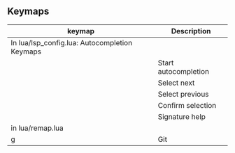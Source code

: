 ## Keymaps

|        keymap       | Description                                                                     |
|---------------------|---------------------------------------------------------------------------------|
| In lua/lsp_config.lua: Autocompletion Keymaps |
| <C-Space> | Start autocompletion |
| <C-n> | Select next |
| <C-p> | Select previous |
| <C-y> | Confirm selection |
| <C-h> | Signature help |
| in lua/remap.lua                                                                                      |
| <leader>g | Git |



